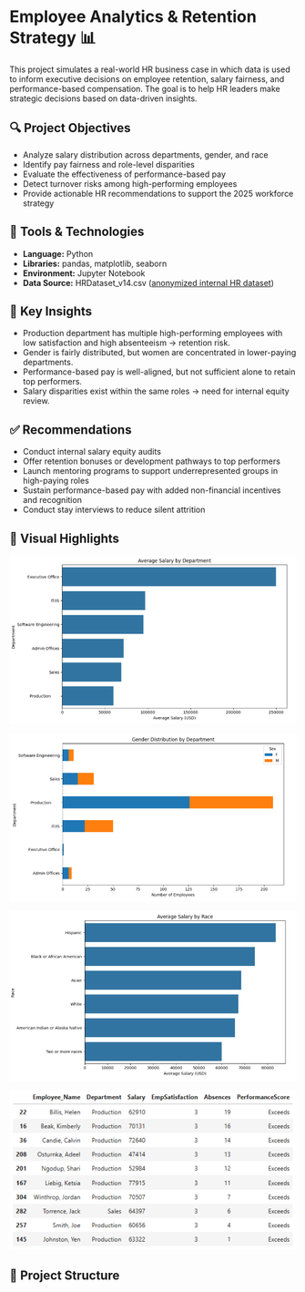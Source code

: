 # Employee Analytics & Retention Strategy 📊

This project simulates a real-world HR business case in which data is used to inform executive decisions on employee retention, salary fairness, and performance-based compensation. The goal is to help HR leaders make strategic decisions based on data-driven insights.

## 🔍 Project Objectives

- Analyze salary distribution across departments, gender, and race
- Identify pay fairness and role-level disparities
- Evaluate the effectiveness of performance-based pay
- Detect turnover risks among high-performing employees
- Provide actionable HR recommendations to support the 2025 workforce strategy

## 🧰 Tools & Technologies

- **Language:** Python
- **Libraries:** pandas, matplotlib, seaborn
- **Environment:** Jupyter Notebook
- **Data Source:** HRDataset_v14.csv ([anonymized internal HR dataset](https://www.kaggle.com/datasets/rhuebner/human-resources-data-set))

## 🧠 Key Insights

- Production department has multiple high-performing employees with low satisfaction and high absenteeism → retention risk.
- Gender is fairly distributed, but women are concentrated in lower-paying departments.
- Performance-based pay is well-aligned, but not sufficient alone to retain top performers.
- Salary disparities exist within the same roles → need for internal equity review.

## ✅ Recommendations

- Conduct internal salary equity audits
- Offer retention bonuses or development pathways to top performers
- Launch mentoring programs to support underrepresented groups in high-paying roles
- Sustain performance-based pay with added non-financial incentives and recognition
- Conduct stay interviews to reduce silent attrition

## 📸 Visual Highlights

![Salary by Department](https://raw.githubusercontent.com/DTH-BA/Employee-Analytics-Retention-Strategy/refs/heads/main/images/imagessalary_by_department.png.png)

![Gender by Department](https://raw.githubusercontent.com/DTH-BA/Employee-Analytics-Retention-Strategy/refs/heads/main/images/Gender_by_department.png.png)

![Salary by Race](https://raw.githubusercontent.com/DTH-BA/Employee-Analytics-Retention-Strategy/refs/heads/main/images/Salary_by_Race.png)

![Retention Risk Table](https://raw.githubusercontent.com/DTH-BA/Employee-Analytics-Retention-Strategy/refs/heads/main/images/Retention%20Risk%20Table.png)

## 📂 Project Structure
